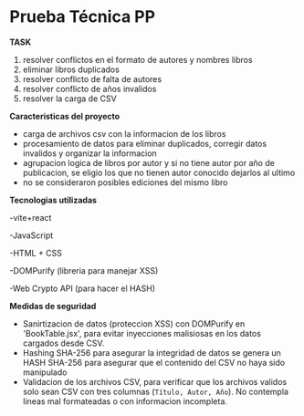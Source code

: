 # Prueba Técnica PP
**TASK**
1) resolver conflictos en el formato de autores y nombres libros
2) eliminar libros duplicados
3) resolver conflicto de falta de autores
4) resolver conflicto de años invalidos
5) resolver la carga de CSV

**Caracteristicas del proyecto**
- carga de archivos csv con la informacion de los libros
- procesamiento de datos para eliminar duplicados, corregir datos invalidos y organizar la informacion
- agrupacion logica de libros por autor y si no tiene autor por año de publicacion, se eligio los que no tienen autor conocido dejarlos al ultimo
- no se consideraron posibles ediciones del mismo libro 
 
**Tecnologias utilizadas**

-vite+react

-JavaScript

-HTML + CSS

-DOMPurify (libreria para manejar XSS)

-Web Crypto API (para hacer el HASH)

**Medidas de seguridad**
- Sanirtizacion de datos (proteccion XSS) con DOMPurify en 'BookTable.jsx', para evitar inyecciones malisiosas en los datos cargados desde CSV.
- Hashing SHA-256 para asegurar la integridad de datos se genera un HASH SHA-256 para asegurar que el contenido del CSV no haya sido manipulado
- Validacion de los archivos CSV, para verificar que los archivos validos solo sean CSV con tres columnas (`Título, Autor, Año`). No contempla lineas mal formateadas o con informacion incompleta.
